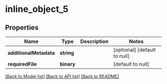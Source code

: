 # inline_object_5

## Properties
Name | Type | Description | Notes
------------ | ------------- | ------------- | -------------
**additionalMetadata** | **string** |  | [optional] [default to null]
**requiredFile** | **binary** |  | [default to null]

[[Back to Model list]](../README.md#documentation-for-models) [[Back to API list]](../README.md#documentation-for-api-endpoints) [[Back to README]](../README.md)


